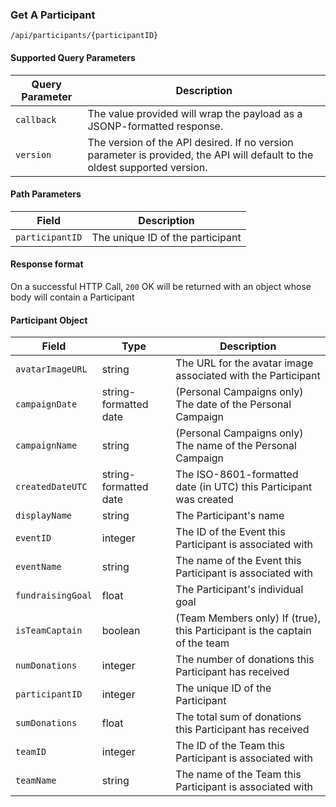 ### Get A Participant
`/api/participants/{participantID}`
#### Supported Query Parameters
|Query Parameter|Description|
|---|---|
|`callback`|The value provided will wrap the payload as a JSONP-formatted response.|
|`version`|The version of the API desired. If no version parameter is provided, the API will default to the oldest supported version.|
#### Path Parameters
|Field|Description|
|---|---|
|`participantID`| The unique ID of the participant |
#### Response format
On a successful HTTP Call, `200` OK will be returned with an object whose body will contain a Participant
#### Participant Object
|Field|Type|Description|
|---|---|---|
|`avatarImageURL` |string|The URL for the avatar image associated with the Participant|
|`campaignDate` |string-formatted date|(Personal Campaigns only) The date of the Personal Campaign|
|`campaignName` |string|(Personal Campaigns only) The name of the Personal Campaign|
|`createdDateUTC` |string-formatted date|The ISO-8601-formatted date (in UTC) this Participant was created|
|`displayName` |string|The Participant's name|
|`eventID` |integer|The ID of the Event this Participant is associated with|
|`eventName` |string|The name of the Event this Participant is associated with|
|`fundraisingGoal` |float|The Participant's individual goal|
|`isTeamCaptain` |boolean|(Team Members only) If (true), this Participant is the captain of the team|
|`numDonations` |integer|The number of donations this Participant has received|
|`participantID` |integer|The unique ID of the Participant|
|`sumDonations` |float|The total sum of donations this Participant has received|
|`teamID` |integer|The ID of the Team this Participant is associated with|
|`teamName` |string|The name of the Team this Participant is associated with|
